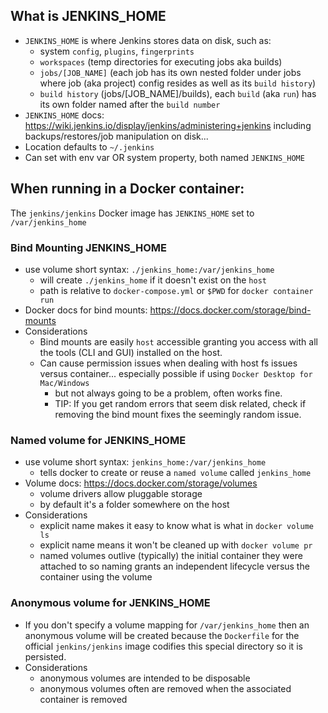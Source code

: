 ## What is JENKINS_HOME

- `JENKINS_HOME` is where Jenkins stores data on disk, such as:
  - system `config`, `plugins`, `fingerprints`
  - `workspaces` (temp directories for executing jobs aka builds)
  - `jobs/[JOB_NAME]` (each job has its own nested folder under jobs where job (aka project) config resides as well as its `build history`)
  - `build history` (jobs/[JOB_NAME]/builds), each `build` (aka `run`) has its own folder named after the `build number`
- `JENKINS_HOME` docs: <https://wiki.jenkins.io/display/jenkins/administering+jenkins> including backups/restores/job manipulation on disk...
- Location defaults to `~/.jenkins`
- Can set with env var OR system property, both named `JENKINS_HOME`

## When running in a Docker container:

The `jenkins/jenkins` Docker image has `JENKINS_HOME` set to `/var/jenkins_home`

### Bind Mounting JENKINS_HOME

- use volume short syntax: `./jenkins_home:/var/jenkins_home`
  - will create `./jenkins_home` if it doesn't exist on the `host`
  - path is relative to `docker-compose.yml` or `$PWD` for `docker container run`
- Docker docs for bind mounts: <https://docs.docker.com/storage/bind-mounts>
- Considerations
  - Bind mounts are easily `host` accessible granting you access with all the tools (CLI and GUI) installed on the host.
  - Can cause permission issues when dealing with host fs issues versus container... especially possible if using `Docker Desktop for Mac/Windows`
    - but not always going to be a problem, often works fine.
    - TIP: If you get random errors that seem disk related, check if removing the bind mount fixes the seemingly random issue.

### Named volume for JENKINS_HOME

- use volume short syntax: `jenkins_home:/var/jenkins_home`
  - tells docker to create or reuse a `named volume` called `jenkins_home`
- Volume docs: <https://docs.docker.com/storage/volumes>
  - volume drivers allow pluggable storage
  - by default it's a folder somewhere on the host
- Considerations
  - explicit name makes it easy to know what is what in `docker volume ls`
  - explicit name means it won't be cleaned up with `docker volume pr`
  - named volumes outlive (typically) the initial container they were attached to so naming grants an independent lifecycle versus the container using the volume

### Anonymous volume for JENKINS_HOME

- If you don't specify a volume mapping for `/var/jenkins_home` then an anonymous volume will be created because the `Dockerfile` for the official `jenkins/jenkins` image codifies this special directory so it is persisted.
- Considerations
  - anonymous volumes are intended to be disposable
  - anonymous volumes often are removed when the associated container is removed
